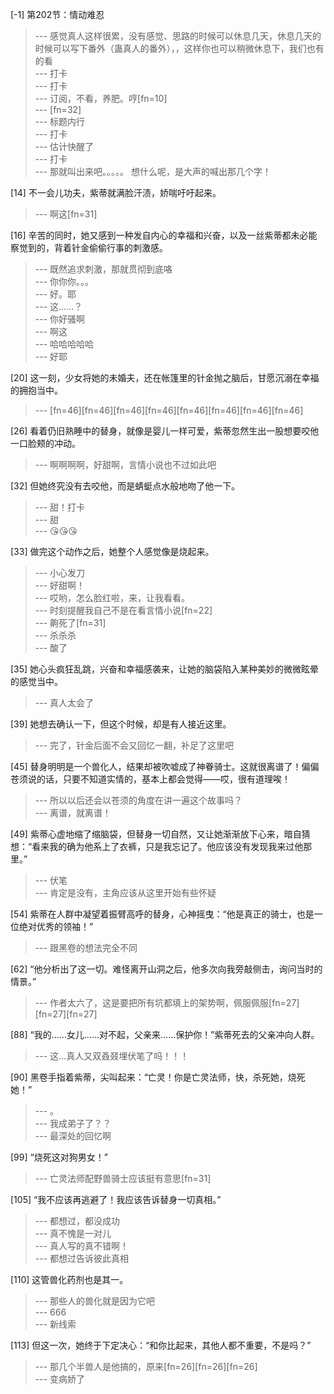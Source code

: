 
[-1] 第202节：情动难忍
>--- 感觉真人这样很累，没有感觉、思路的时候可以休息几天，休息几天的时候可以写下番外（蛊真人的番外），，这样你也可以稍微休息下，我们也有的看<br>
>--- 打卡<br>
>--- 打卡<br>
>--- 订阅，不看，养肥。哼[fn=10]<br>
>--- [fn=32]<br>
>--- 标题内行<br>
>--- 打卡<br>
>--- 估计快醒了<br>
>--- 打卡<br>
>--- 那就叫出来吧。。。。。
想什么呢，是大声的喊出那几个字！<br>

[14] 不一会儿功夫，紫蒂就满脸汗渍，娇喘吁吁起来。
>--- 啊这[fn=31]<br>

[16] 辛苦的同时，她又感到一种发自内心的幸福和兴奋，以及一丝紫蒂都未必能察觉到的，背着针金偷偷行事的刺激感。
>--- 既然追求刺激，那就贯彻到底咯<br>
>--- 你你你。。。<br>
>--- 好。耶<br>
>--- 这……？<br>
>--- 你好骚啊<br>
>--- 啊这<br>
>--- 哈哈哈哈哈<br>
>--- 好耶<br>

[20] 这一刻，少女将她的未婚夫，还在帐篷里的针金抛之脑后，甘愿沉溺在幸福的拥抱当中。
>--- [fn=46][fn=46][fn=46][fn=46][fn=46][fn=46][fn=46][fn=46]<br>

[26] 看着仍旧熟睡中的替身，就像是婴儿一样可爱，紫蒂忽然生出一股想要咬他一口脸颊的冲动。
>--- 啊啊啊啊，好甜啊，言情小说也不过如此吧<br>

[32] 但她终究没有去咬他，而是蜻蜓点水般地吻了他一下。
>--- 甜！打卡<br>
>--- 甜<br>
>--- 😘😘😘<br>

[33] 做完这个动作之后，她整个人感觉像是烧起来。
>--- 小心发刀<br>
>--- 好甜啊！<br>
>--- 哎哟，怎么脸红啦，来，让我看看。<br>
>--- 时刻提醒我自己不是在看言情小说[fn=22]<br>
>--- 齁死了[fn=31]<br>
>--- 杀杀杀<br>
>--- 酸了<br>

[35] 她心头疯狂乱跳，兴奋和幸福感袭来，让她的脑袋陷入某种美妙的微微眩晕的感觉当中。
>--- 真人太会了<br>

[39] 她想去确认一下，但这个时候，却是有人接近这里。
>--- 完了，针金后面不会又回忆一翻，补足了这里吧<br>

[45] 替身明明是一个兽化人，结果却被吹嘘成了神眷骑士。这就很离谱了！偏偏苍须说的话，只要不知道实情的，基本上都会觉得——哎，很有道理唉！
>--- 所以以后还会以苍须的角度在讲一遍这个故事吗？<br>
>--- 离谱，就离谱！<br>

[49] 紫蒂心虚地缩了缩脑袋，但替身一切自然，又让她渐渐放下心来，暗自猜想：“看来我的确为他系上了衣裤，只是我忘记了。他应该没有发现我来过他那里。”
>--- 伏笔<br>
>--- 肯定是没有，主角应该从这里开始有些怀疑<br>

[54] 紫蒂在人群中凝望着振臂高呼的替身，心神摇曳：“他是真正的骑士，也是一位绝对优秀的领袖！”
>--- 跟黑卷的想法完全不同<br>

[62] “他分析出了这一切。难怪离开山洞之后，他多次向我旁敲侧击，询问当时的情景。”
>--- 作者太六了，这是要把所有坑都填上的架势啊，佩服佩服[fn=27][fn=27][fn=27]<br>

[88] “我的……女儿……对不起，父亲来……保护你！”紫蒂死去的父亲冲向人群。
>--- 这...真人又双叒叕埋伏笔了吗！！！<br>

[90] 黑卷手指着紫蒂，尖叫起来：“亡灵！你是亡灵法师，快，杀死她，烧死她！”
>--- 。<br>
>--- 我成弟子了？？<br>
>--- 最深处的回忆啊<br>

[99] “烧死这对狗男女！”
>--- 亡灵法师配野兽骑士应该挺有意思[fn=31]<br>

[105] “我不应该再逃避了！我应该告诉替身一切真相。”
>--- 都想过，都没成功<br>
>--- 真不愧是一对儿<br>
>--- 真人写的真不错啊！<br>
>--- 都想过告诉彼此真相<br>

[110] 这管兽化药剂也是其一。
>--- 那些人的兽化就是因为它吧<br>
>--- 666<br>
>--- 新线索<br>

[113] 但这一次，她终于下定决心：“和你比起来，其他人都不重要，不是吗？”
>--- 那几个半兽人是他搞的，原来[fn=26][fn=26][fn=26]<br>
>--- 变病娇了<br>
